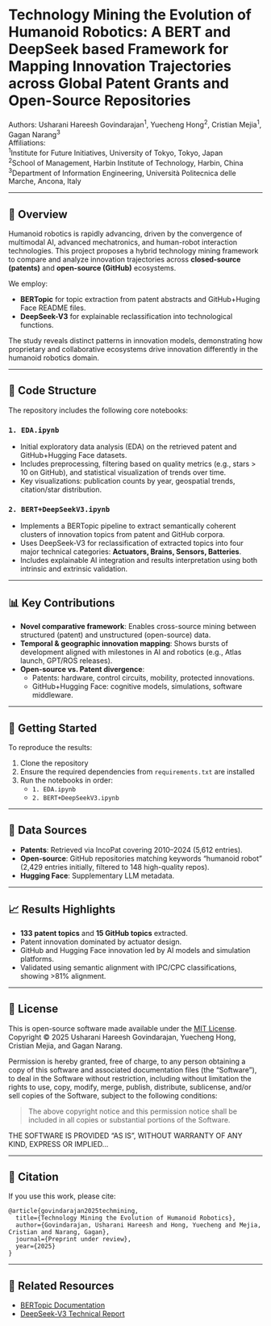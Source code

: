 # Technology Mining the Evolution of Humanoid Robotics: A BERT and DeepSeek based Framework for Mapping Innovation Trajectories across Global Patent Grants and Open-Source Repositories

Authors: Usharani Hareesh Govindarajan<sup>1</sup>, Yuecheng Hong<sup>2</sup>, Cristian Mejia<sup>1</sup>, Gagan Narang<sup>3</sup>  
Affiliations:  
<sup>1</sup>Institute for Future Initiatives, University of Tokyo, Tokyo, Japan  
 <sup>2</sup>School of Management, Harbin Institute of Technology, Harbin, China  
 <sup>3</sup>Department of Information Engineering, Università Politecnica delle Marche, Ancona, Italy  

---

## 🧠 Overview

Humanoid robotics is rapidly advancing, driven by the convergence of multimodal AI, advanced mechatronics, and human-robot interaction technologies. This project proposes a hybrid technology mining framework to compare and analyze innovation trajectories across **closed-source (patents)** and **open-source (GitHub)** ecosystems.

We employ:
- **BERTopic** for topic extraction from patent abstracts and GitHub+Huging Face README files.
- **DeepSeek-V3** for explainable reclassification into technological functions.

The study reveals distinct patterns in innovation models, demonstrating how proprietary and collaborative ecosystems drive innovation differently in the humanoid robotics domain.

---

## 📁 Code Structure

The repository includes the following core notebooks:

### `1. EDA.ipynb`
- Initial exploratory data analysis (EDA) on the retrieved patent and GitHub+Hugging Face datasets.
- Includes preprocessing, filtering based on quality metrics (e.g., stars > 10 on GitHub), and statistical visualization of trends over time.
- Key visualizations: publication counts by year, geospatial trends, citation/star distribution.

### `2. BERT+DeepSeekV3.ipynb`
- Implements a BERTopic pipeline to extract semantically coherent clusters of innovation topics from patent and GitHub corpora.
- Uses DeepSeek-V3 for reclassification of extracted topics into four major technical categories: **Actuators, Brains, Sensors, Batteries**.
- Includes explainable AI integration and results interpretation using both intrinsic and extrinsic validation.

---

## 📊 Key Contributions

- **Novel comparative framework**: Enables cross-source mining between structured (patent) and unstructured (open-source) data.
- **Temporal & geographic innovation mapping**: Shows bursts of development aligned with milestones in AI and robotics (e.g., Atlas launch, GPT/ROS releases).
- **Open-source vs. Patent divergence**: 
  - Patents: hardware, control circuits, mobility, protected innovations.
  - GitHub+Hugging Face: cognitive models, simulations, software middleware.

---

## 🚀 Getting Started

To reproduce the results:

1. Clone the repository
2. Ensure the required dependencies from `requirements.txt` are installed
3. Run the notebooks in order:
   - `1. EDA.ipynb`
   - `2. BERT+DeepSeekV3.ipynb`

---

## 📌 Data Sources

- **Patents**: Retrieved via IncoPat covering 2010–2024 (5,612 entries).
- **Open-source**: GitHub repositories matching keywords “humanoid robot” (2,429 entries initially, filtered to 148 high-quality repos).
- **Hugging Face**: Supplementary LLM metadata.

---

## 📈 Results Highlights

- **133 patent topics** and **15 GitHub topics** extracted.
- Patent innovation dominated by actuator design.
- GitHub and Hugging Face innovation led by AI models and simulation platforms.
- Validated using semantic alignment with IPC/CPC classifications, showing >81% alignment.

---

## 📜 License

This is open-source software made available under the [MIT License](LICENSE).  
Copyright © 2025 Usharani Hareesh Govindarajan, Yuecheng Hong, Cristian Mejia, and Gagan Narang.

Permission is hereby granted, free of charge, to any person obtaining a copy of this software and associated documentation files (the “Software”), to deal in the Software without restriction, including without limitation the rights to use, copy, modify, merge, publish, distribute, sublicense, and/or sell copies of the Software, subject to the following conditions:

> The above copyright notice and this permission notice shall be included in all copies or substantial portions of the Software.

THE SOFTWARE IS PROVIDED “AS IS”, WITHOUT WARRANTY OF ANY KIND, EXPRESS OR IMPLIED...

---

## 📄 Citation

If you use this work, please cite:

```
@article{govindarajan2025techmining,
  title={Technology Mining the Evolution of Humanoid Robotics},
  author={Govindarajan, Usharani Hareesh and Hong, Yuecheng and Mejia, Cristian and Narang, Gagan},
  journal={Preprint under review},
  year={2025}
}
```

---

## 🔗 Related Resources
- [BERTopic Documentation](https://maartengr.github.io/BERTopic/)
- [DeepSeek-V3 Technical Report](https://arxiv.org/abs/2412.19437)

